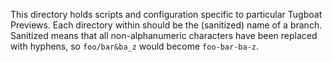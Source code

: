 This directory holds scripts and configuration specific to particular Tugboat
Previews. Each directory within should be the (sanitized) name of a branch.
Sanitized means that all non-alphanumeric characters have been replaced with
hyphens, so `foo/bar&ba_z` would become `foo-bar-ba-z`.
